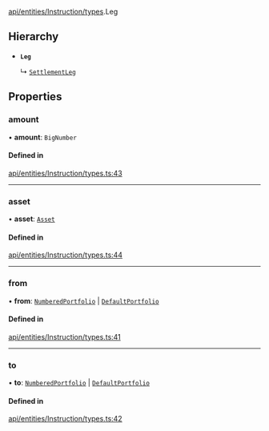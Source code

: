 [api/entities/Instruction/types](../../../../../Modules/API/Entities/Instruction/Types.md).Leg

## Hierarchy

- **`Leg`**

  ↳ [`SettlementLeg`](../../Portfolio/Types/SettlementLeg.md)

## Properties

### amount

• **amount**: `BigNumber`

#### Defined in

[api/entities/Instruction/types.ts:43](https://github.com/PolymeshAssociation/polymesh-sdk/blob/15be87e8/src/api/entities/Instruction/types.ts#L43)

___

### asset

• **asset**: [`Asset`](../../../../../Classes/API/Entities/Asset/Asset.md)

#### Defined in

[api/entities/Instruction/types.ts:44](https://github.com/PolymeshAssociation/polymesh-sdk/blob/15be87e8/src/api/entities/Instruction/types.ts#L44)

___

### from

• **from**: [`NumberedPortfolio`](../../../../../Classes/API/Entities/NumberedPortfolio/NumberedPortfolio.md) \| [`DefaultPortfolio`](../../../../../Classes/API/Entities/DefaultPortfolio/DefaultPortfolio.md)

#### Defined in

[api/entities/Instruction/types.ts:41](https://github.com/PolymeshAssociation/polymesh-sdk/blob/15be87e8/src/api/entities/Instruction/types.ts#L41)

___

### to

• **to**: [`NumberedPortfolio`](../../../../../Classes/API/Entities/NumberedPortfolio/NumberedPortfolio.md) \| [`DefaultPortfolio`](../../../../../Classes/API/Entities/DefaultPortfolio/DefaultPortfolio.md)

#### Defined in

[api/entities/Instruction/types.ts:42](https://github.com/PolymeshAssociation/polymesh-sdk/blob/15be87e8/src/api/entities/Instruction/types.ts#L42)
